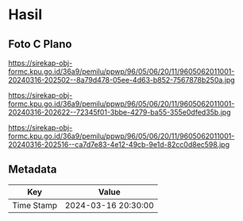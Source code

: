 # Hasil

## Foto C Plano

https://sirekap-obj-formc.kpu.go.id/36a9/pemilu/ppwp/96/05/06/20/11/9605062011001-20240316-202502--8a79d478-05ee-4d63-b852-7567878b250a.jpg

https://sirekap-obj-formc.kpu.go.id/36a9/pemilu/ppwp/96/05/06/20/11/9605062011001-20240316-202622--72345f01-3bbe-4279-ba55-355e0dfed35b.jpg

https://sirekap-obj-formc.kpu.go.id/36a9/pemilu/ppwp/96/05/06/20/11/9605062011001-20240316-202516--ca7d7e83-4e12-49cb-9e1d-82cc0d8ec598.jpg


## Metadata

| Key        | Value               |
| ---------- | ------------------- |
| Time Stamp | 2024-03-16 20:30:00 |



